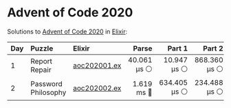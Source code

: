 # Advent of Code 2020

Solutions to [Advent of Code 2020](https://adventofcode.com/2020/) in [Elixir](https://elixir-lang.org/):

| Day  | Puzzle              | Elixir                                              |       Parse |       Part 1 |       Part 2 |
| :--- | :------------------ | :-------------------------------------------------- | ----------: | -----------: | -----------: |
| 1    | Report Repair       | [aoc202001.ex](01_report_repair/aoc202001.ex)       | 40.061 µs ⚪️ |  10.947 µs ⚪️ | 868.360 µs ⚪️ |
| 2    | Password Philosophy | [aoc202002.ex](02_password_philosophy/aoc202002.ex) |  1.619 ms 🔵 | 634.405 µs ⚪️ | 234.488 µs ⚪️ |
